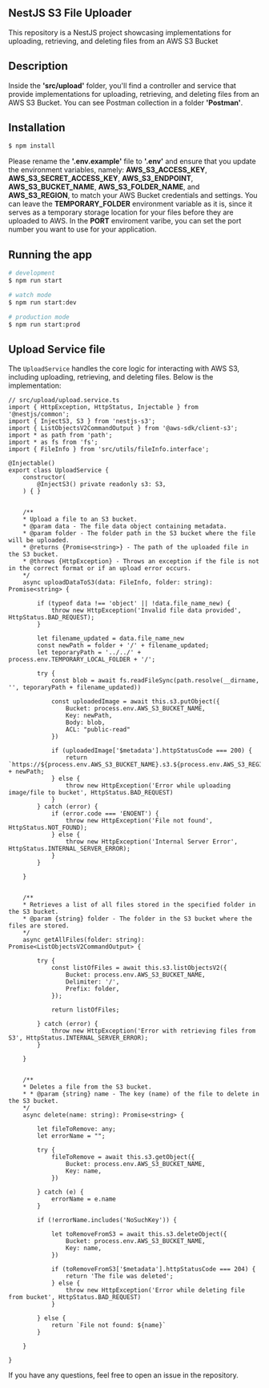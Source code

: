 
## NestJS S3 File Uploader

This repository is a NestJS project showcasing implementations for uploading, retrieving, and deleting files from an AWS S3 Bucket


##  Description
Inside the **'src/upload'** folder, you'll find a controller and service that provide implementations for uploading, retrieving, and deleting files from an AWS S3 Bucket. You can see Postman collection in a folder **'Postman'**. 

## Installation

```bash
$ npm install
```

Please rename the **'.env.example'** file to **'.env'** and ensure that you update the environment variables, namely: **AWS_S3_ACCESS_KEY**, **AWS_S3_SECRET_ACCESS_KEY**, **AWS_S3_ENDPOINT**, **AWS_S3_BUCKET_NAME**, **AWS_S3_FOLDER_NAME**,  and **AWS_S3_REGION**, to match your AWS Bucket credentials and settings. You can leave the **TEMPORARY_FOLDER** environment variable as it is, since it serves as a temporary storage location for your files before they are uploaded to AWS. 
In the **PORT** enviroment varibe, you can set the port number you want to use for your application.

## Running the app

```bash
# development
$ npm run start

# watch mode
$ npm run start:dev

# production mode
$ npm run start:prod
```

## Upload Service file 
The `UploadService` handles the core logic for interacting with AWS S3, including uploading, retrieving, and deleting files. Below is the implementation:
```tsx
// src/upload/upload.service.ts
import { HttpException, HttpStatus, Injectable } from '@nestjs/common';
import { InjectS3, S3 } from 'nestjs-s3';
import { ListObjectsV2CommandOutput } from '@aws-sdk/client-s3';
import * as path from 'path';
import * as fs from 'fs';
import { FileInfo } from 'src/utils/fileInfo.interface';

@Injectable()
export class UploadService {
    constructor(
        @InjectS3() private readonly s3: S3,
    ) { }


    /**
    * Upload a file to an S3 bucket.
    * @param data - The file data object containing metadata.
    * @param folder - The folder path in the S3 bucket where the file will be uploaded.
    * @returns {Promise<string>} - The path of the uploaded file in the S3 bucket.
    * @throws {HttpException} - Throws an exception if the file is not in the correct format or if an upload error occurs.
    */
    async uploadDataToS3(data: FileInfo, folder: string): Promise<string> {

        if (typeof data !== 'object' || !data.file_name_new) {
            throw new HttpException('Invalid file data provided', HttpStatus.BAD_REQUEST);
        }

        let filename_updated = data.file_name_new
        const newPath = folder + '/' + filename_updated;
        let teporaryPath = '../../' + process.env.TEMPORARY_LOCAL_FOLDER + '/';

        try {
            const blob = await fs.readFileSync(path.resolve(__dirname, '', teporaryPath + filename_updated))

            const uploadedImage = await this.s3.putObject({
                Bucket: process.env.AWS_S3_BUCKET_NAME,
                Key: newPath,
                Body: blob,
                ACL: "public-read"
            })

            if (uploadedImage['$metadata'].httpStatusCode === 200) {
                return `https://${process.env.AWS_S3_BUCKET_NAME}.s3.${process.env.AWS_S3_REGION}.amazonaws.com/` + newPath;
            } else {
                throw new HttpException('Error while uploading image/file to bucket', HttpStatus.BAD_REQUEST)
            }
        } catch (error) {
            if (error.code === 'ENOENT') {
                throw new HttpException('File not found', HttpStatus.NOT_FOUND);
            } else {
                throw new HttpException('Internal Server Error', HttpStatus.INTERNAL_SERVER_ERROR);
            }
        }

    }


    /**
    * Retrieves a list of all files stored in the specified folder in the S3 bucket.
    * @param {string} folder - The folder in the S3 bucket where the files are stored.
    */
    async getAllFiles(folder: string): Promise<ListObjectsV2CommandOutput> {

        try {
            const listOfFiles = await this.s3.listObjectsV2({
                Bucket: process.env.AWS_S3_BUCKET_NAME,
                Delimiter: '/',
                Prefix: folder,
            });

            return listOfFiles;

        } catch (error) {
            throw new HttpException('Error with retrieving files from S3', HttpStatus.INTERNAL_SERVER_ERROR);
        }

    }


    /**
    * Deletes a file from the S3 bucket.
    * * @param {string} name - The key (name) of the file to delete in the S3 bucket.
    */
    async delete(name: string): Promise<string> {

        let fileToRemove: any;
        let errorName = "";

        try {
            fileToRemove = await this.s3.getObject({
                Bucket: process.env.AWS_S3_BUCKET_NAME,
                Key: name,
            })

        } catch (e) {
            errorName = e.name
        }

        if (!errorName.includes('NoSuchKey')) {

            let toRemoveFromS3 = await this.s3.deleteObject({
                Bucket: process.env.AWS_S3_BUCKET_NAME,
                Key: name,
            })

            if (toRemoveFromS3['$metadata'].httpStatusCode === 204) {
                return 'The file was deleted';
            } else {
                throw new HttpException('Error while deleting file from bucket', HttpStatus.BAD_REQUEST)
            }

        } else {
            return `File not found: ${name}`
        }

    }

}
```

If you have any questions, feel free to open an issue in the repository.